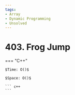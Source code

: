```yaml
---
tags:
- Array
- Dynamic Programming
- Unsolved
---
```



# 403. Frog Jump

=== "C++"

    $Time: O()$

    $Space: O()$

    ``` c++
    ```